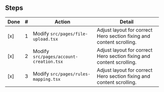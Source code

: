 ## Steps

| Done | #   | Action                                  | Detail                                                               |
| ---- | --- | --------------------------------------- | -------------------------------------------------------------------- |
| [x]  | 1   | Modify `src/pages/file-upload.tsx`      | Adjust layout for correct Hero section fixing and content scrolling. |
| [x]  | 2   | Modify `src/pages/account-creation.tsx` | Adjust layout for correct Hero section fixing and content scrolling. |
| [x]  | 3   | Modify `src/pages/rules-mapping.tsx`    | Adjust layout for correct Hero section fixing and content scrolling. |

<!--
{
  "plan": [
    {
      "id": 1,
      "tool": "replace_in_file",
      "args": {
        "path": "src/pages/file-upload.tsx",
        "diff": [
          {
            "search": "        <div className=\"flex h-[calc(100vh-var(--navbar-height)-var(--page-header-height))] mt-10\"> {/* Adjust var(--page-header-height) as needed */}",
            "replace": "        <div className=\"flex h-[calc(100vh-var(--navbar-height)-var(--page-header-height)-2.5rem)] mt-10\"> {/* Assuming mt-10 is 2.5rem and --page-header-height is hero height */}"
          },
          {
            "search": "          <aside className=\"w-1/3 lg:w-1/4 p-4 border-r border-gray-200 dark:border-gray-700 fixed top-[var(--navbar-height)] left-0 h-[calc(100vh-var(--navbar-height))] overflow-y-auto\"> {/* Adjust top value based on actual navbar height */}",
            "replace": "          <aside className=\"w-1/3 lg:w-1/4 p-4 border-r border-gray-200 dark:border-gray-700 sticky top-0 self-start h-full overflow-y-auto\"> {/* Sticky, top-0 within flex, h-full of parent */}"
          }
        ]
      },
      "success": "file_updated_and_scroll_fixed",
      "status": "success"
    },
    {
      "id": 2,
      "tool": "replace_in_file",
      "args": {
        "path": "src/pages/account-creation.tsx",
        "diff": [
          {
            "search": "        <div className=\"flex h-[calc(100vh-var(--navbar-height)-var(--page-header-height))] mt-10\"> {/* Adjust var(--page-header-height) as needed */}",
            "replace": "        <div className=\"flex h-[calc(100vh-var(--navbar-height)-var(--page-header-height)-2.5rem)] mt-10\"> {/* Assuming mt-10 is 2.5rem and --page-header-height is hero height */}"
          },
          {
            "search": "          <aside className=\"w-1/3 lg:w-1/4 p-4 border-r border-gray-200 dark:border-gray-700 fixed top-[var(--navbar-height)] left-0 h-[calc(100vh-var(--navbar-height))] overflow-y-auto\"> {/* Adjust top value based on actual navbar height */}",
            "replace": "          <aside className=\"w-1/3 lg:w-1/4 p-4 border-r border-gray-200 dark:border-gray-700 sticky top-0 self-start h-full overflow-y-auto\"> {/* Sticky, top-0 within flex, h-full of parent */}"
          }
        ]
      },
      "success": "file_updated_and_scroll_fixed",
      "status": "success"
    },
    {
      "id": 3,
      "tool": "replace_in_file",
      "args": {
        "path": "src/pages/rules-mapping.tsx",
        "diff": [
          {
            "search": "        <div className=\"flex h-[calc(100vh-var(--navbar-height)-var(--page-header-height))] mt-10\"> {/* Adjust var(--page-header-height) as needed */}",
            "replace": "        <div className=\"flex h-[calc(100vh-var(--navbar-height)-var(--page-header-height)-2.5rem)] mt-10\"> {/* Assuming mt-10 is 2.5rem and --page-header-height is hero height */}"
          },
          {
            "search": "          <aside className=\"w-1/3 lg:w-1/4 p-4 border-r border-gray-200 dark:border-gray-700 fixed top-[var(--navbar-height)] left-0 h-[calc(100vh-var(--navbar-height))] overflow-y-auto\"> {/* Adjust top value based on actual navbar height */}",
            "replace": "          <aside className=\"w-1/3 lg:w-1/4 p-4 border-r border-gray-200 dark:border-gray-700 sticky top-0 self-start h-full overflow-y-auto\"> {/* Sticky, top-0 within flex, h-full of parent */}"
          }
        ]
      },
      "success": "file_updated_and_scroll_fixed",
      "status": "success"
    }
  ]
}
-->
